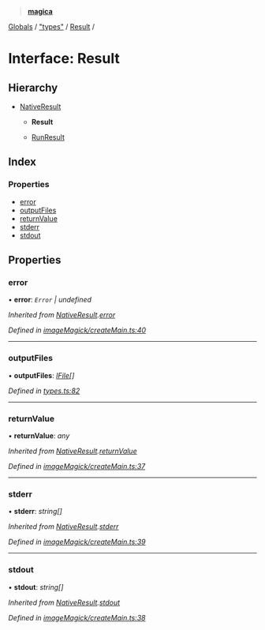 > **[magica](../README.md)**

[Globals](../README.md) / ["types"](../modules/_types_.md) / [Result](_types_.result.md) /

# Interface: Result

## Hierarchy

* [NativeResult](_imagemagick_createmain_.nativeresult.md)

  * **Result**

  * [RunResult](_types_.runresult.md)

## Index

### Properties

* [error](_types_.result.md#error)
* [outputFiles](_types_.result.md#outputfiles)
* [returnValue](_types_.result.md#returnvalue)
* [stderr](_types_.result.md#stderr)
* [stdout](_types_.result.md#stdout)

## Properties

###  error

• **error**: *`Error` | undefined*

*Inherited from [NativeResult](_imagemagick_createmain_.nativeresult.md).[error](_imagemagick_createmain_.nativeresult.md#error)*

*Defined in [imageMagick/createMain.ts:40](https://github.com/cancerberoSgx/magica/blob/8ec8971/src/imageMagick/createMain.ts#L40)*

___

###  outputFiles

• **outputFiles**: *[IFile](_types_.ifile.md)[]*

*Defined in [types.ts:82](https://github.com/cancerberoSgx/magica/blob/8ec8971/src/types.ts#L82)*

___

###  returnValue

• **returnValue**: *any*

*Inherited from [NativeResult](_imagemagick_createmain_.nativeresult.md).[returnValue](_imagemagick_createmain_.nativeresult.md#returnvalue)*

*Defined in [imageMagick/createMain.ts:37](https://github.com/cancerberoSgx/magica/blob/8ec8971/src/imageMagick/createMain.ts#L37)*

___

###  stderr

• **stderr**: *string[]*

*Inherited from [NativeResult](_imagemagick_createmain_.nativeresult.md).[stderr](_imagemagick_createmain_.nativeresult.md#stderr)*

*Defined in [imageMagick/createMain.ts:39](https://github.com/cancerberoSgx/magica/blob/8ec8971/src/imageMagick/createMain.ts#L39)*

___

###  stdout

• **stdout**: *string[]*

*Inherited from [NativeResult](_imagemagick_createmain_.nativeresult.md).[stdout](_imagemagick_createmain_.nativeresult.md#stdout)*

*Defined in [imageMagick/createMain.ts:38](https://github.com/cancerberoSgx/magica/blob/8ec8971/src/imageMagick/createMain.ts#L38)*